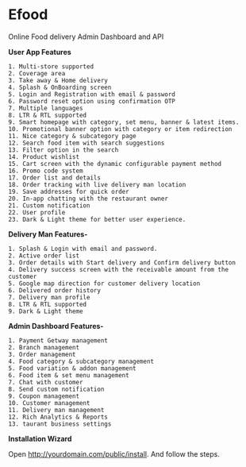 # Efood
Online Food delivery Admin Dashboard and API


**User App Features**

    1. Multi-store supported
    2. Coverage area
    3. Take away & Home delivery
    4. Splash & OnBoarding screen
    5. Login and Registration with email & password
    6. Password reset option using confirmation OTP
    7. Multiple languages
    8. LTR & RTL supported
    9. Smart homepage with category, set menu, banner & latest items.
    10. Promotional banner option with category or item redirection
    11. Nice category & subcategory page
    12. Search food item with search suggestions
    13. Filter option in the search
    14. Product wishlist
    15. Cart screen with the dynamic configurable payment method
    16. Promo code system
    17. Order list and details
    18. Order tracking with live delivery man location
    19. Save addresses for quick order
    20. In-app chatting with the restaurant owner
    21. Custom notification
    22. User profile
    23. Dark & Light theme for better user experience.


**Delivery Man Features-**

    1. Splash & Login with email and password.
    2. Active order list
    3. Order details with Start delivery and Confirm delivery button
    4. Delivery success screen with the receivable amount from the customer
    5. Google map direction for customer delivery location
    6. Delivered order history
    7. Delivery man profile
    8. LTR & RTL supported
    9. Dark & Light theme


**Admin Dashboard Features-**

    1. Payment Getway management 
    2. Branch management
    3. Order management
    4. Food category & subcategory management
    5. Food variation & addon management
    6. Food item & set menu management
    7. Chat with customer
    8. Send custom notification 
    9. Coupon management
    10. Customer management
    11. Delivery man management
    12. Rich Analytics & Reports
    13. taurant business settings

**Installation Wizard**

  Open http://yourdomain.com/public/install.
  And follow the steps.
  
